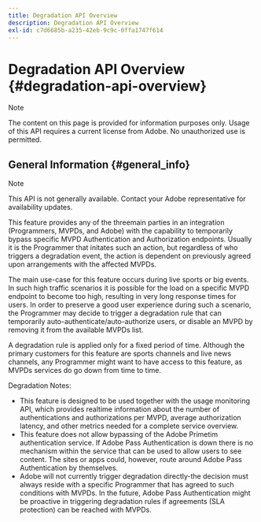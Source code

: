 ```yaml
---
title: Degradation API Overview
description: Degradation API Overview
exl-id: c7d6685b-a235-42eb-9c9c-0ffa1747f614
---
```

# Degradation API Overview {#degradation-api-overview}

>[!NOTE]
>
>The content on this page is provided for information purposes only. Usage of this API requires a current license from Adobe. No unauthorized use is permitted.

## General Information {#general_info}

>[!NOTE] 
>
>This API is not generally available. Contact your Adobe representative for availability updates.

This feature provides any of the threemain parties in an integration (Programmers, MVPDs, and Adobe) with the capability to temporarily bypass specific MVPD Authentication and Authorization endpoints. Usually it is the Programmer that initates such an action, but regardless of who triggers a degradation event, the action is dependent on previously agreed upon arrangements with the affected MVPDs.  

The main use-case for this feature occurs during live sports or big events. In such high traffic scenarios it is possible for the load on a specific MVPD endpoint to become too high, resulting in very long response times for users. In order to preserve a good user experience during such a scenario, the Programmer may decide to trigger a degradation rule that can temporarily auto-authenticate/auto-authorize users, or disable an MVPD by removing it from the available MVPDs list.

A degradation rule is applied only for a fixed period of time. Although the primary customers for this feature are sports channels and live news channels, any Programmer might want to have access to this feature, as MVPDs services do go down from time to time.

Degradation Notes:

* This feature is designed to be used together with the usage monitoring API, which provides realtime information about the number of authentications and authorizations per MVPD, average authorization latency, and other metrics needed for a complete service overview.
* This feature does not allow bypassing of the Adobe Primetim authentication service. If Adobe Pass Authentication is down there is no mechanism within the service that can be used to allow users to see content. The sites or apps could, however, route around Adobe Pass Authentication by themselves.
* Adobe will not currently trigger degradation directly-the decision must always reside with a specific Programmer that has agreed to such conditions with MVPDs. In the future, Adobe Pass Authentication might be proactive in triggering degradation rules if agreements (SLA protection) can be reached with MVPDs.

<!--
## Related Information {#related}

- [ESM API](/help/authentication/entitlement-service-monitoring-api.md)
- [Server-side Metrics](/help/authentication/understanding-serverside-metrics.md)
-->
